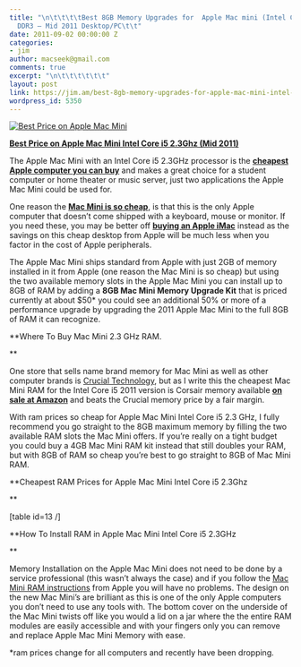 ```yaml
---
title: "\n\t\t\t\tBest 8GB Memory Upgrades for  Apple Mac mini (Intel Core i5 2.3Ghz)
  DDR3 – Mid 2011 Desktop/PC\t\t"
date: 2011-09-02 00:00:00 Z
categories:
- jim
author: macseek@gmail.com
comments: true
excerpt: "\n\t\t\t\t\t\t"
layout: post
link: https://jim.am/best-8gb-memory-upgrades-for-apple-mac-mini-intel-core-i5-2-3ghz-ddr3-mid-2011-desktop-pc/
wordpress_id: 5350
---
```


[![Best Price on Apple Mac Mini](http://www.jim.am/wp-content/uploads/2011/09/Screen-Shot-2011-09-02-at-7.28.18-AM.png)](http://www.amazon.com/gp/product/B004YLCLM6/ref=as_li_ss_tl?ie=UTF8&tag=ramseeker-20&linkCode=as2&camp=217145&creative=399373&creativeASIN=B004YLCLM6)




**[Best Price on Apple Mac Mini Intel Core i5 2.3Ghz (Mid 2011) ](http://www.amazon.com/gp/product/B004YLCLM6/ref=as_li_ss_tl?ie=UTF8&tag=ramseeker-20&linkCode=as2&camp=217145&creative=399373&creativeASIN=B004YLCLM6)**




The Apple Mac Mini with an Intel Core i5 2.3GHz processor is the **[cheapest Apple computer you can buy](http://www.amazon.com/s?ie=UTF8&redirect=true&ref_=sr_nr_n_0&keywords=apple%20computer&bbn=493964&qid=1314967620&rnid=493964&rh=n%3A172282%2Ck%3Aapple%20computer%2Cn%3A%21493964%2Cn%3A541966#?_encoding=UTF8&tag=ramseeker-20&linkCode=ur2&camp=1789&creative=390957)** and makes a great choice for a student computer or home theater or music server, just two applications the Apple Mac Mini could be used for.




One reason the **[Mac Mini is so cheap](http://www.amazon.com/gp/product/B004YLCLM6/ref=as_li_ss_tl?ie=UTF8&tag=ramseeker-20&linkCode=as2&camp=217145&creative=399373&creativeASIN=B004YLCLM6)**, is that this is the only Apple computer that doesn’t come shipped with a keyboard, mouse or monitor. If you need these, you may be better off **[buying an Apple iMac](http://www.amazon.com/s?ie=UTF8&x=0&ref_=nb_sb_noss&y=0&field-keywords=imac&url=search-alias%3Daps#?_encoding=UTF8&tag=ramseeker-20&linkCode=ur2&camp=1789&creative=390957)** instead as the savings on this cheap desktop from Apple will be much less when you factor in the cost of Apple peripherals.




The Apple Mac Mini ships standard from Apple with just 2GB of memory installed in it from Apple (one reason the Mac Mini is so cheap) but using the two available memory slots in the Apple Mac Mini you can install up to 8GB of RAM by adding a **8GB Mac Mini Memory Upgrade Kit** that is priced currently at about $50* you could see an additional 50% or more of a performance upgrade by upgrading the 2011 Apple Mac Mini to the full 8GB of RAM it can recognize.




**Where To Buy Mac Mini 2.3 GHz RAM.




**




One store that sells name brand memory for Mac Mini as well as other computer brands is [Crucial Technology](http://amzn.to/2oA2gjC), but as I write this the cheapest Mac Mini RAM for the Intel Core i5 2011 version is Corsair memory available **[on sale at Amazon](http://www.amazon.com/gp/product/B002YUF8ZG/ref=as_li_ss_tl?ie=UTF8&tag=ramseeker-20&linkCode=as2&camp=217145&creative=399369&creativeASIN=B002YUF8ZG)** and beats the Crucial memory price by a fair margin.




With ram prices so cheap for Apple Mac Mini Intel Core i5 2.3 GHz, I fully recommend you go straight to the 8GB maximum memory by filling the two available RAM slots the Mac Mini offers. If you’re really on a tight budget you could buy a 4GB Mac Mini RAM kit instead that still doubles your RAM, but with 8GB of RAM so cheap you’re best to go straight to 8GB of Mac Mini RAM.




**Cheapest RAM Prices for Apple Mac Mini Intel Core i5 2.3Ghz




**




[table id=13 /]




**How To Install RAM in Apple Mac Mini Intel Core i5 2.3GHz




**




Memory Installation on the Apple Mac Mini does not need to be done by a service professional (this wasn’t always the case) and if you follow the [Mac Mini RAM instructions](http://support.apple.com/kb/HT4432#1) from Apple you will have no problems. The design on the new Mac Mini’s are brilliant as this is one of the only Apple computers you don’t need to use any tools with. The bottom cover on the underside of the Mac Mini twists off like you would a lid on a jar where the the entire RAM modules are easily accessible and with your fingers only you can remove and replace Apple Mac Mini Memory with ease.




*ram prices change for all computers and recently have been dropping.


		
